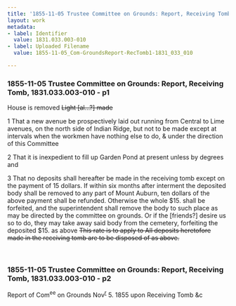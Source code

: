 ```yaml
---
title: '1855-11-05 Trustee Committee on Grounds: Report, Receiving Tomb, 1831.033.003-010'
layout: work
metadata:
- label: Identifier
  value: 1831.033.003-010
- label: Uploaded Filename
  value: 1855-11-05_Com-GroundsReport-RecTomb1-1831_033_010

---
```

<div class="pages">
<div id="page-25083651">
<h3><a name="page-25083651">1855-11-05 Trustee Committee on Grounds: Report, Receiving Tomb, 1831.033.003-010 - p1</a></h3>
<div class="page-content">
<p>House is removed<span class='line-break'> </span><del>Light [al...?] made</del></p>
<p>1 That a new avenue be prospectively laid<span class='line-break'> </span>out running from Central to Lime avenues, on<span class='line-break'> </span>the north side of Indian Ridge, but not to<span class='line-break'> </span>be made except at intervals when the workmen<span class='line-break'> </span>have nothing else to do, &amp; under the direction<span class='line-break'> </span>of this Committee</p>
<p>2 That it is inexpedient to fill up<span class='line-break'> </span>Garden Pond at present unless by degrees and</p>
<p>3 That no deposits shall hereafter be made<span class='line-break'> </span>in the receiving tomb except on the payment of<span class='line-break'> </span>15 dollars. If within six months after interment<span class='line-break'> </span>the deposited body shall be removed to any<span class='line-break'> </span>part of Mount Auburn, ten dollars of the above<span class='line-break'> </span>payment shall be refunded. Otherwise the whole<span class='line-break'> </span>$15. shall be forfeited, and the superintendent<span class='line-break'> </span>shall remove the body to such place as may be<span class='line-break'> </span>directed by the committee on grounds. Or if the [friends?]<span class='line-break'> </span>desire us so to do, they may take away said body<span class='line-break'> </span>from the cemetery, forfeiting the deposited $15. as above<span class='line-break'> </span><del>This rate is to apply to All deposits heretofore made<span class='line-break'> </span>in the receiving tomb are to be disposed of as above.</del><span class='line-break'> </span></p>
</div>
</div>
<br />
<div id="page-25083652">
<h3><a name="page-25083652">1855-11-05 Trustee Committee on Grounds: Report, Receiving Tomb, 1831.033.003-010 - p2</a></h3>
<div class="page-content">
<p>Report of Com<sup>ee</sup> on Grounds<span class='line-break'> </span><date when='1855-11-05'>Nov<sup><u>r</u></sup> 5. 1855</date><span class='line-break'> </span>upon Receiving Tomb &amp;c</p>
</div>
</div>
<br />
</div>

